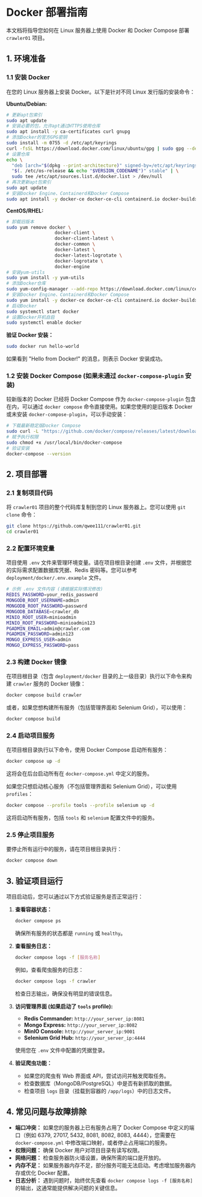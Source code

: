 # Docker 部署指南

本文档将指导您如何在 Linux 服务器上使用 Docker 和 Docker Compose 部署 `crawler01` 项目。

## 1. 环境准备

### 1.1 安装 Docker

在您的 Linux 服务器上安装 Docker。以下是针对不同 Linux 发行版的安装命令：

**Ubuntu/Debian:**

```bash
# 更新apt包索引
sudo apt update
# 安装必要的包，允许apt通过HTTPS使用仓库
sudo apt install -y ca-certificates curl gnupg
# 添加Docker的官方GPG密钥
sudo install -m 0755 -d /etc/apt/keyrings
curl -fsSL https://download.docker.com/linux/ubuntu/gpg | sudo gpg --dearmor -o /etc/apt/keyrings/docker.gpg
# 设置仓库
echo \
  "deb [arch="$(dpkg --print-architecture)" signed-by=/etc/apt/keyrings/docker.gpg] https://download.docker.com/linux/ubuntu \
  "$(. /etc/os-release && echo "$VERSION_CODENAME")" stable" | \
  sudo tee /etc/apt/sources.list.d/docker.list > /dev/null
# 再次更新apt包索引
sudo apt update
# 安装Docker Engine、Containerd和Docker Compose
sudo apt install -y docker-ce docker-ce-cli containerd.io docker-buildx-plugin docker-compose-plugin
```

**CentOS/RHEL:**

```bash
# 卸载旧版本
sudo yum remove docker \
                  docker-client \
                  docker-client-latest \
                  docker-common \
                  docker-latest \
                  docker-latest-logrotate \
                  docker-logrotate \
                  docker-engine
# 安装yum-utils
sudo yum install -y yum-utils
# 添加Docker仓库
sudo yum-config-manager --add-repo https://download.docker.com/linux/centos/docker-ce.repo
# 安装Docker Engine、Containerd和Docker Compose
sudo yum install -y docker-ce docker-ce-cli containerd.io docker-buildx-plugin docker-compose-plugin
# 启动Docker
sudo systemctl start docker
# 设置Docker开机自启
sudo systemctl enable docker
```

**验证 Docker 安装：**

```bash
sudo docker run hello-world
```

如果看到 "Hello from Docker!" 的消息，则表示 Docker 安装成功。

### 1.2 安装 Docker Compose (如果未通过 `docker-compose-plugin` 安装)

较新版本的 Docker 已经将 Docker Compose 作为 `docker-compose-plugin` 包含在内，可以通过 `docker compose` 命令直接使用。如果您使用的是旧版本 Docker 或未安装 `docker-compose-plugin`，可以手动安装：

```bash
# 下载最新稳定版Docker Compose
sudo curl -L "https://github.com/docker/compose/releases/latest/download/docker-compose-$(uname -s)-$(uname -m)" -o /usr/local/bin/docker-compose
# 赋予执行权限
sudo chmod +x /usr/local/bin/docker-compose
# 验证安装
docker-compose --version
```

## 2. 项目部署

### 2.1 复制项目代码

将 `crawler01` 项目的整个代码库复制到您的 Linux 服务器上。您可以使用 `git clone` 命令：

```bash
git clone https://github.com/qwee111/crawler01.git
cd crawler01
```

### 2.2 配置环境变量

项目使用 `.env` 文件来管理环境变量。请在项目根目录创建 `.env` 文件，并根据您的实际需求配置数据库凭据、Redis 密码等。您可以参考 `deployment/docker/.env.example` 文件。

```bash
# 示例 .env 文件内容 (请根据实际情况修改)
REDIS_PASSWORD=your_redis_password
MONGODB_ROOT_USERNAME=admin
MONGODB_ROOT_PASSWORD=password
MONGODB_DATABASE=crawler_db
MINIO_ROOT_USER=minioadmin
MINIO_ROOT_PASSWORD=minioadmin123
PGADMIN_EMAIL=admin@crawler.com
PGADMIN_PASSWORD=admin123
MONGO_EXPRESS_USER=admin
MONGO_EXPRESS_PASSWORD=pass
```

### 2.3 构建 Docker 镜像

在项目根目录（包含 `deployment/docker` 目录的上一级目录）执行以下命令来构建 `crawler` 服务的 Docker 镜像：

```bash
docker compose build crawler
```
或者，如果您想构建所有服务（包括管理界面和 Selenium Grid），可以使用：
```bash
docker compose build
```

### 2.4 启动项目服务

在项目根目录执行以下命令，使用 Docker Compose 启动所有服务：

```bash
docker compose up -d
```

这将会在后台启动所有在 `docker-compose.yml` 中定义的服务。

如果您只想启动核心服务（不包括管理界面和 Selenium Grid），可以使用 `profiles`：

```bash
docker compose --profile tools --profile selenium up -d
```
这将启动所有服务，包括 `tools` 和 `selenium` 配置文件中的服务。

### 2.5 停止项目服务

要停止所有运行中的服务，请在项目根目录执行：

```bash
docker compose down
```

## 3. 验证项目运行

项目启动后，您可以通过以下方式验证服务是否正常运行：

1.  **查看容器状态：**
    ```bash
    docker compose ps
    ```
    确保所有服务的状态都是 `running` 或 `healthy`。

2.  **查看服务日志：**
    ```bash
    docker compose logs -f [服务名称]
    ```
    例如，查看爬虫服务的日志：
    ```bash
    docker compose logs -f crawler
    ```
    检查日志输出，确保没有明显的错误信息。

3.  **访问管理界面 (如果启动了 `tools` profile):**
    *   **Redis Commander:** `http://your_server_ip:8081`
    *   **Mongo Express:** `http://your_server_ip:8082`
    *   **MinIO Console:** `http://your_server_ip:9001`
    *   **Selenium Grid Hub:** `http://your_server_ip:4444`

    使用您在 `.env` 文件中配置的凭据登录。

4.  **验证爬虫功能：**
    *   如果您的爬虫有 Web 界面或 API，尝试访问并触发爬取任务。
    *   检查数据库（MongoDB/PostgreSQL）中是否有新抓取的数据。
    *   检查项目 `logs` 目录（挂载到容器的 `/app/logs`）中的日志文件。

## 4. 常见问题与故障排除

*   **端口冲突：** 如果您的服务器上已有服务占用了 Docker Compose 中定义的端口（例如 6379, 27017, 5432, 8081, 8082, 8083, 4444），您需要在 `docker-compose.yml` 中修改端口映射，或者停止占用端口的服务。
*   **权限问题：** 确保 Docker 用户对项目目录有读写权限。
*   **网络问题：** 检查服务器防火墙设置，确保所需的端口是开放的。
*   **内存不足：** 如果服务器内存不足，部分服务可能无法启动。考虑增加服务器内存或优化 Docker 配置。
*   **日志分析：** 遇到问题时，始终优先查看 `docker compose logs -f [服务名称]` 的输出，这通常能提供解决问题的关键信息。
